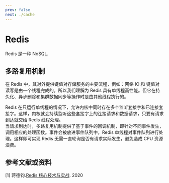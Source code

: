 ```yaml
---
prev: false
next: ./cache
---
```


# Redis
Redis 是一种 NoSQL.

## 多路复用机制
在 Redis 中，其对外提供键值对存储服务的主要流程，例如：网络 IO 和 键值对读写是由一个线程完成的。所以我们理解为 Redis 具有单线程高性能。但它在持久化、异步删除和集群数据同步等操作时是由其他线程执行的。  

Redis 在只运行单线程的情况下，允许内核中同时存在多个监听套接字和已连接套接字。这样，内核就会持续监听这些套接字上的连接请求和数据请求，只要有请求到达就交给 Redis 线程处理。  
当请求到达时，多路复用机制提供了基于事件的回调机制，即针对不同事件发生，调用相应的处理函数。事件会被放进事件队列中，Redis 单线程对事件队列进行处理。这样即可实现 Redis 无需一直轮询是否有请求实际发生，避免造成 CPU 资源浪费。  

## 参考文献或资料
[1] 蒋德钧.[Redis 核心技术与实战](https://time.geekbang.org/column/100056701). 2020  